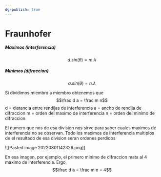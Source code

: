 ```yaml
---
dg-publish: true
---
```

# Fraunhofer
##### Máximos (interferencia)
$$d .sin(\theta) = m.\lambda$$
##### Mínimos (difraccion)
$$a .sin(\theta) = n .\lambda$$

Si dividimos miembro a miembro obtenemos que 
$$\frac d a = \frac m n$$
d = distancia entre rendijas de interferencia
a = ancho de rendija de difraccion
m = orden del maximo de interferencia
n = orden del minimo de difraccion

El numero que nos de esa division nos sirve para saber cuales maximos de interferencia no se observan. Todo los maximos de interferencia multiplos de el resultado de esa division seran ordenes perdidos

![[Pasted image 20220801142326.png]]

En esa imagen, por ejemplo, el primero minimo de difraccion mata al 4 maximo de interferencia. Ergo,
$$\frac d a = \frac m n =  4$$